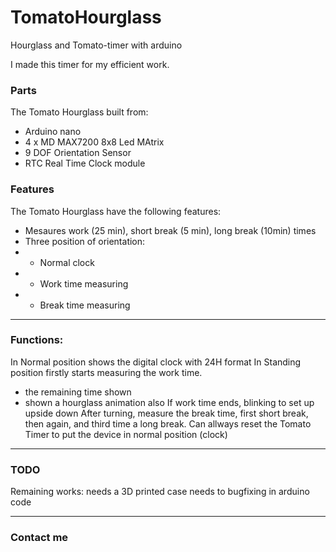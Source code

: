 # TomatoHourglass
Hourglass and Tomato-timer with arduino


I made this timer for my efficient work.

### Parts
The Tomato Hourglass built from:
* Arduino nano
* 4 x MD MAX7200 8x8 Led MAtrix
* 9 DOF Orientation Sensor
* RTC Real Time Clock module

### Features
The Tomato Hourglass have the following features:
* Mesaures work (25 min), short break (5 min), long break (10min) times
* Three position of orientation:
* * Normal clock 
* * Work time measuring
* * Break time measuring

-----
### Functions:
In Normal position shows the digital clock with 24H format
In Standing position firstly starts measuring the work time. 
* the remaining time shown
* shown a hourglass animation also
If work time ends, blinking to set up upside down
After turning, measure the break time, first short break, then again, and third time a long break.
Can allways reset the Tomato Timer to put the device in normal position (clock)

----
### TODO
Remaining works:
needs a 3D printed case
needs to bugfixing in arduino code

----
### Contact me
<i class="fa fa-github fa-fw">
<i class="fa fa-linkedin fa-fw">
<i class="fa fa-envelope-square fa-fw">
